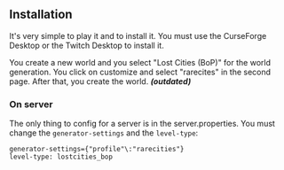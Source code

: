 ## Installation

It's very simple to play it and to install it. You must use the CurseForge Desktop or the Twitch Desktop to install it. 

You create a new world and you select "Lost Cities (BoP)" for the world generation. You click on customize and select 
"rarecites" in the second page. After that, you create the world. _**(outdated)**_

### On server

The only thing to config for a server is in the server.properties. You must change the `generator-settings` and the 
`level-type`:

```properties
generator-settings={"profile"\:"rarecities"}
level-type: lostcities_bop
```

